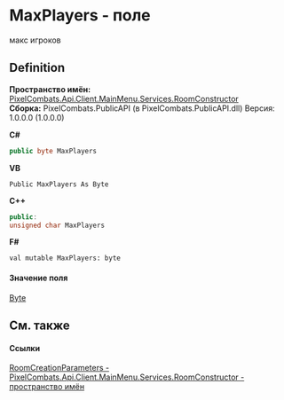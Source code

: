 # MaxPlayers - поле


макс игроков



## Definition
**Пространство имён:** <a href="5c0aa2e7-ab63-7190-0eca-affc008061c2">PixelCombats.Api.Client.MainMenu.Services.RoomConstructor</a>  
**Сборка:** PixelCombats.PublicAPI (в PixelCombats.PublicAPI.dll) Версия: 1.0.0.0 (1.0.0.0)

**C#**
``` C#
public byte MaxPlayers
```
**VB**
``` VB
Public MaxPlayers As Byte
```
**C++**
``` C++
public:
unsigned char MaxPlayers
```
**F#**
``` F#
val mutable MaxPlayers: byte
```



#### Значение поля
<a href="https://learn.microsoft.com/dotnet/api/system.byte" target="_blank" rel="noopener noreferrer">Byte</a>

## См. также


#### Ссылки
<a href="447b798f-a400-84a6-8c37-9a15c71fa69d">RoomCreationParameters - </a>  
<a href="5c0aa2e7-ab63-7190-0eca-affc008061c2">PixelCombats.Api.Client.MainMenu.Services.RoomConstructor - пространство имён</a>  
